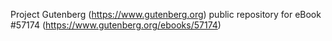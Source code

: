 Project Gutenberg (https://www.gutenberg.org) public repository for
eBook #57174 (https://www.gutenberg.org/ebooks/57174)
